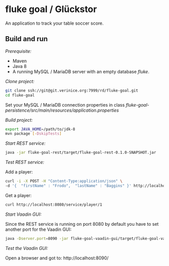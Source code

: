 fluke goal / Glückstor
======================

An application to track your table soccer score.

Build and run
-------------

*Prerequisite:*
* Maven
* Java 8
* A running MySQL / MariaDB server with an empty database _fluke_.

*Clone project:*
```bash
git clone ssh://git@git.verinice.org:7999/rd/fluke-goal.git
cd fluke-goal
```
Set your MySQL / MariaDB connection properties in class _fluke-goal-persistence/src/main/resources/application.properties_

*Build project:*
```bash
export JAVA_HOME=/path/to/jdk-8
mvn package [-DskipTests]
```

*Start REST service:*
```bash
java -jar fluke-goal-rest/target/fluke-goal-rest-0.1.0-SNAPSHOT.jar
```

*Test REST service:*

Add a player:
```bash
curl -i -X POST -H "Content-Type:application/json" \
-d '{  "firstName" : "Frodo",  "lastName" : "Baggins" }' http://localhost:8080/service/player
```

Get a player:
```bash
curl http://localhost:8080/service/player/1
```

*Start Vaadin GUI:*

Since the REST service is running on port 8080 by default you have to set
another port for the Vaadin GUI:
```bash
java -Dserver.port=8090 -jar fluke-goal-vaadin-gui/target/fluke-goal-vaadin-gui-0.1.0-SNAPSHOT.jar
```

*Test the Vaadin GUI:*

Open a browser and got to: http://localhost:8090/
